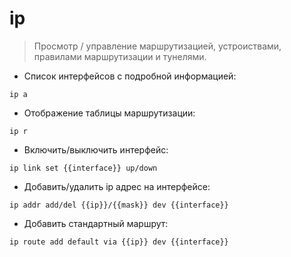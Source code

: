 # ip

> Просмотр / управление маршрутизацией, устроиствами, правилами маршрутизации и тунелями.

- Список интерфейсов с подробной информацией:

`ip a`

- Отображение таблицы маршрутизации:

`ip r`

- Включить/выключить интерфейс:

`ip link set {{interface}} up/down`

- Добавить/удалить ip адрес на интерфейсе:

`ip addr add/del {{ip}}/{{mask}} dev {{interface}}`

- Добавить стандартный маршрут:

`ip route add default via {{ip}} dev {{interface}}`
